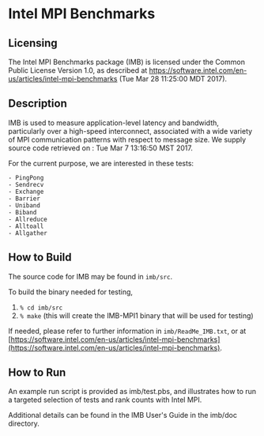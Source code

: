 Intel MPI Benchmarks
===
## Licensing
The Intel MPI Benchmarks package (IMB) is licensed under the Common Public License Version 1.0, as described at https://software.intel.com/en-us/articles/intel-mpi-benchmarks (Tue Mar 28 11:25:00 MDT 2017).

## Description
IMB is used to measure application-level latency and bandwidth, particularly over a high-speed interconnect, associated with a wide variety of MPI communication patterns with respect to message size. We supply source code retrieved on : Tue Mar  7 13:16:50 MST 2017. 

For the current purpose, we are interested in these tests:

	- PingPong
	- Sendrecv
	- Exchange
	- Barrier
	- Uniband
	- Biband
	- Allreduce
	- Alltoall
	- Allgather
	
## How to Build
The source code for IMB may be found in `imb/src`. 

To build the binary needed for testing,

   1. `% cd imb/src`
   2. `% make` (this will create the IMB-MPI1 binary that will be used for testing)

If needed, please refer to further information in `imb/ReadMe_IMB.txt`, or at [https://software.intel.com/en-us/articles/intel-mpi-benchmarks](https://software.intel.com/en-us/articles/intel-mpi-benchmarks).

## How to Run
An example run script is provided as imb/test.pbs, and illustrates how to run a targeted selection of tests and rank counts with Intel MPI.

Additional details can be found in the IMB User's Guide in the imb/doc directory.
